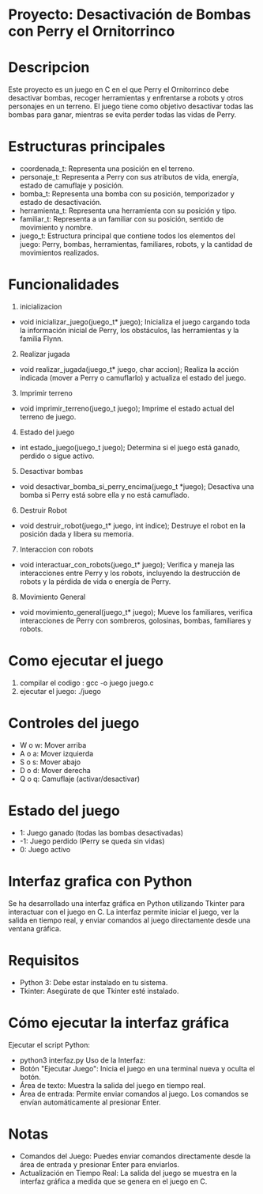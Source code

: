 # Proyecto: Desactivación de Bombas con Perry el Ornitorrinco

# Descripcion
Este proyecto es un juego en C en el que Perry el Ornitorrinco debe desactivar bombas, recoger herramientas y enfrentarse a robots y otros personajes en un terreno. El juego tiene como objetivo desactivar todas las bombas para ganar, mientras se evita perder todas las vidas de Perry.

# Estructuras principales
- coordenada_t: Representa una posición en el terreno.
- personaje_t: Representa a Perry con sus atributos de vida, energía, estado de camuflaje y posición.
- bomba_t: Representa una bomba con su posición, temporizador y estado de desactivación.
- herramienta_t: Representa una herramienta con su posición y tipo.
- familiar_t: Representa a un familiar con su posición, sentido de movimiento y nombre.
- juego_t: Estructura principal que contiene todos los elementos del juego: Perry, bombas, herramientas, familiares, robots, y la cantidad de movimientos realizados.

# Funcionalidades
1. inicializacion
-   void inicializar_juego(juego_t* juego);
Inicializa el juego cargando toda la información inicial de Perry, los obstáculos, las herramientas y la familia Flynn.
2. Realizar jugada
-  void realizar_jugada(juego_t* juego, char accion);
Realiza la acción indicada (mover a Perry o camuflarlo) y actualiza el estado del juego.
3. Imprimir terreno
-  void imprimir_terreno(juego_t juego);
Imprime el estado actual del terreno de juego.
4. Estado del juego
-  int estado_juego(juego_t juego);
Determina si el juego está ganado, perdido o sigue activo.
5. Desactivar bombas
-  void desactivar_bomba_si_perry_encima(juego_t *juego);
Desactiva una bomba si Perry está sobre ella y no está camuflado.
6. Destruir Robot
-  void destruir_robot(juego_t* juego, int indice);
Destruye el robot en la posición dada y libera su memoria.
7. Interaccion con robots
-  void interactuar_con_robots(juego_t* juego);
Verifica y maneja las interacciones entre Perry y los robots, incluyendo la destrucción de robots y la pérdida de vida o energía de Perry.
8. Movimiento General
-  void movimiento_general(juego_t* juego);
Mueve los familiares, verifica interacciones de Perry con sombreros, golosinas, bombas, familiares y robots.

# Como ejecutar el juego
1. compilar el codigo : gcc -o juego juego.c
2. ejecutar el juego: ./juego

# Controles del juego
- W o w: Mover arriba
- A o a: Mover izquierda
- S o s: Mover abajo
- D o d: Mover derecha
- Q o q: Camuflaje (activar/desactivar)

# Estado del juego
- 1: Juego ganado (todas las bombas desactivadas)
- -1: Juego perdido (Perry se queda sin vidas)
- 0: Juego activo

# Interfaz grafica con Python
Se ha desarrollado una interfaz gráfica en Python utilizando Tkinter para interactuar con el juego en C. La interfaz permite iniciar el juego, ver la salida en tiempo real, y enviar comandos al juego directamente desde una ventana gráfica.

# Requisitos
- Python 3: Debe estar instalado en tu sistema.
- Tkinter: Asegúrate de que Tkinter esté instalado.

# Cómo ejecutar la interfaz gráfica
Ejecutar el script Python:
- python3 interfaz.py
Uso de la Interfaz:
- Botón "Ejecutar Juego": Inicia el juego en una terminal nueva y oculta el botón.
- Área de texto: Muestra la salida del juego en tiempo real.
- Área de entrada: Permite enviar comandos al juego. Los comandos se envían automáticamente al presionar Enter.

# Notas
- Comandos del Juego: Puedes enviar comandos directamente desde la área de entrada y presionar Enter para enviarlos.
- Actualización en Tiempo Real: La salida del juego se muestra en la interfaz gráfica a medida que se genera en el juego en C.